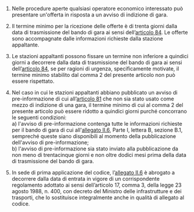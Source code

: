 1. Nelle procedure aperte qualsiasi operatore economico interessato può presentare un'offerta in risposta a un avviso di indizione di gara.

2. Il termine minimo per la ricezione delle offerte è di trenta giorni dalla data di trasmissione del bando di gara ai sensi dell’[articolo 84](/index.html?article=articolo-84&version=1). Le offerte sono accompagnate dalle informazioni richieste dalla stazione appaltante.

3. Le stazioni appaltanti possono fissare un termine non inferiore a quindici giorni a decorrere dalla data di trasmissione del bando di gara ai sensi dell’[articolo 84](/index.html?article=articolo-84&version=1), se per ragioni di urgenza, specificamente motivate, il termine minimo stabilito dal comma 2 del presente articolo non può essere rispettato.

4. Nel caso in cui le stazioni appaltanti abbiano pubblicato un avviso di pre-informazione di cui all’[articolo 81](/index.html?article=articolo-81&version=1) che non sia stato usato come mezzo di indizione di una gara, il termine minimo di cui al comma 2 del presente articolo può essere ridotto a quindici giorni purché concorrano le seguenti condizioni: <br>a) l'avviso di pre-informazione contenga tutte le informazioni richieste per il bando di gara di cui all'[allegato II.6](/index.html?section=attachment-2-6&version=1), Parte I, lettera B, sezione B.1, sempreché queste siano disponibili al momento della pubblicazione dell'avviso di pre-informazione; <br>b) l'avviso di pre-informazione sia stato inviato alla pubblicazione da non meno di trentacinque giorni e non oltre dodici mesi prima della data di trasmissione del bando di gara.

5. In sede di prima applicazione del codice, l’[allegato II.6](/index.html?section=attachment-2-6&version=1) è abrogato a decorrere dalla data di entrata in vigore di un corrispondente regolamento adottato ai sensi dell’articolo 17, comma 3, della legge 23 agosto 1988, n. 400, con decreto del Ministro delle infrastrutture e dei trasporti, che lo sostituisce integralmente anche in qualità di allegato al codice.
